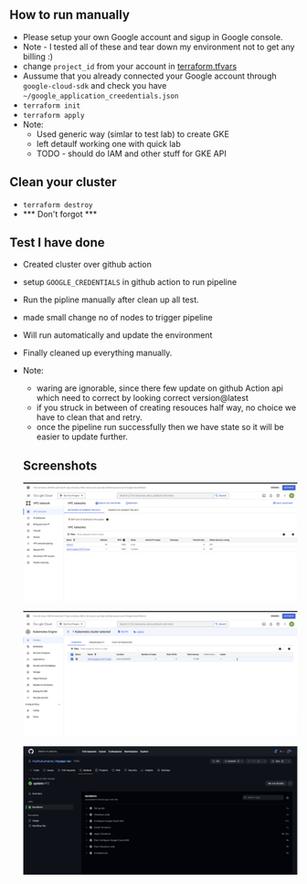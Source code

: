 ## How to run manually
- Please setup your own Google account and sigup in Google console.
- Note - I tested all of these and tear down my environment not to get any billing :)
- change `project_id` from your account in [terraform.tfvars](./terraform.tfvars)
- Aussume that you already connected your Google account through `google-cloud-sdk` and check you have `~/google_application_creedentials.json`
- `terraform init`
- `terraform apply`
- Note:
  - Used generic way (simlar to test lab) to create GKE
  - left detaulf working one with quick lab
  - TODO - should do IAM and other stuff for GKE API 

## Clean your cluster
- `terraform destroy`
- *** Don't forgot ***

## Test I have done
- Created cluster over github action
- setup `GOOGLE_CREDENTIALS` in github action to run pipeline
- Run the pipline manually after clean up all test.
- made small change no of nodes to trigger pipeline
- Will run automatically and update the environment
- Finally cleaned up everything manually.
- Note:
  - waring are ignorable, since there few update on github Action api which need to correct by looking correct version@latest
  - if you struck in between of creating resouces half way, no choice we have to clean that and retry.
  - once the pipeline run successfully then we have state so it will be easier to update further.
  
  ## Screenshots
  
  ![VPC](./evidence/vpc.png)

  ![GKE](./evidence/gke-cluster.png)

  ![Pipeline](./evidence/github-pipeline.png)
